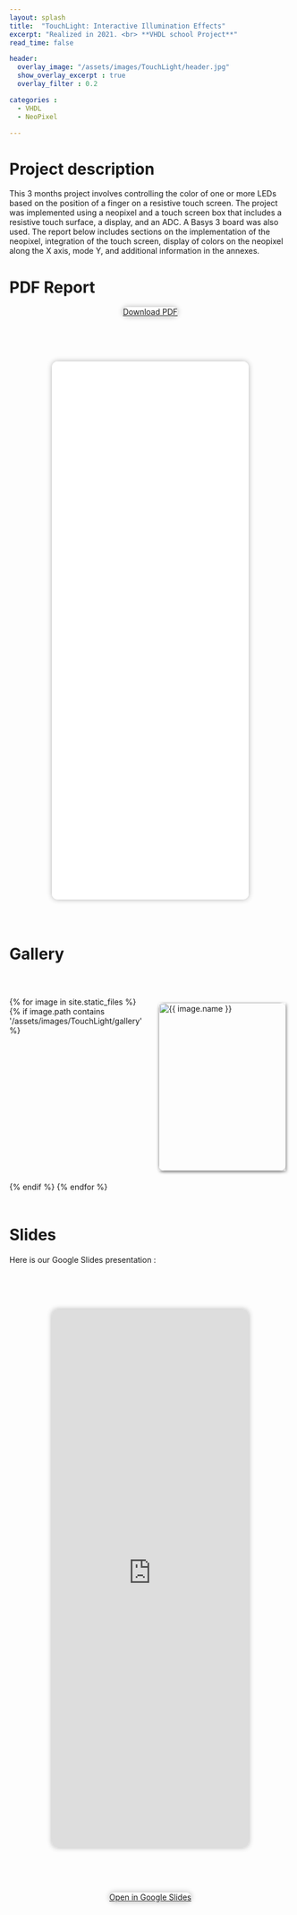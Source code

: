 ```yaml
---
layout: splash
title:  "TouchLight: Interactive Illumination Effects"
excerpt: "Realized in 2021. <br> **VHDL school Project**"
read_time: false

header: 
  overlay_image: "/assets/images/TouchLight/header.jpg"
  show_overlay_excerpt : true
  overlay_filter : 0.2

categories : 
  - VHDL
  - NeoPixel

---
```


# Project description 

This 3 months project involves controlling the color of one or more LEDs based on the position of a finger on a resistive touch screen. The project was implemented using a neopixel and a touch screen box that includes a resistive touch surface, a display, and an ADC. A Basys 3 board was also used. The report below includes sections on the implementation of the neopixel, integration of the touch screen, display of colors on the neopixel along the X axis, mode Y, and additional information in the annexes.

# PDF Report 

<div style="text-align:center;">
  <a href="/assets/images/TouchLight/project_report.pdf" download class="btn btn-primary" style="border-radius: 10px; box-shadow: 0 0 10px rgba(0, 0, 0, 0.3);">Download PDF</a>
</div>

<div style="text-align:center; margin-top:80px; margin-bottom:80px;">
  <iframe src="/assets/images/TouchLight/project_report.pdf" style="width:70%; min-height:100vw; border-radius: 10px; box-shadow: 0 0 10px rgba(0, 0, 0, 0.3);" frameborder="0"></iframe>
</div>





# Gallery

<div class="gallery" style="margin-top:60px; margin-bottom:60px;">
  {% for image in site.static_files %}
    {% if image.path contains '/assets/images/TouchLight/gallery' %}
      <div class="gallery-item" style="box-shadow: 2px 2px 5px rgba(0,0,0,0.3);">
        <a href="{{ image.path }}" data-lightbox="gallery">
          <img src="{{ image.path }}" alt="{{ image.name }}" style="max-width:100%; max-height:100%; border-radius: 10px;">
        </a> 
      </div>
    {% endif %}
  {% endfor %}
</div>

<style>
.gallery {
  display: grid;
  grid-template-columns: repeat(auto-fit, minmax(200px, 1fr));
  grid-gap: 10px;
  justify-content: center;
}

.gallery-item {
  flex: 0 0 calc(25% - 20px);
  margin: 10px;
}

.gallery img {
  min-width: 100%;
  min-height: 100%;
  max-width: 100%;
  height: 300px;
  display: block;
  margin: 0 auto;
  box-shadow: 0px 2px 5px rgba(0, 0, 0, 0.3);
}

@media screen and (max-width: 767px) {
  .gallery-item {
    flex-basis: calc(50% - 20px);
  }
}
</style>


# Slides

Here is our Google Slides presentation :

<div style="text-align:center; margin-top:80px; margin-bottom:80px; height:100vw; ">
  <iframe src="https://docs.google.com/presentation/d/1u-xUvSW6nCS6rS0w4zPCPsZCQlNiDVicjZBKPYF13Pg/edit?usp=sharing" style="width:70%; height:100%; border-radius: 10px; box-shadow: 0 0 10px rgba(0, 0, 0, 0.3);" frameborder="0" allowfullscreen="true" mozallowfullscreen="true" webkitallowfullscreen="true"></iframe>
</div>

<div style="text-align:center;">
  <a href="https://docs.google.com/presentation/d/1u-xUvSW6nCS6rS0w4zPCPsZCQlNiDVicjZBKPYF13Pg/edit?usp=sharing" download class="btn btn-primary" style="border-radius: 10px; box-shadow: 0 0 10px rgba(0, 0, 0, 0.3);">Open in Google Slides</a>
</div>


